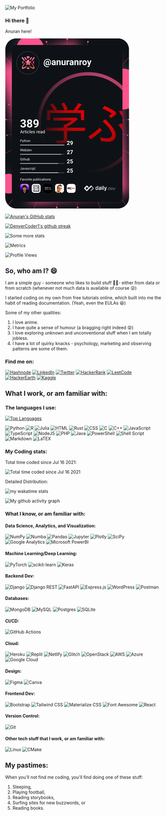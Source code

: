 ![My Portfolio](https://user-images.githubusercontent.com/76481787/160322271-f574ecd7-f069-48b1-9ce5-a9639e2c2294.png)


### Hi there 👋

Anuran here! 

<!--
**anuran-roy/anuran-roy** is a ✨ _special_ ✨ repository because its `README.md` (this file) appears on your GitHub profile.

Here are some ideas to get you started:

- 🔭 I’m currently working on ...
- 🌱 I’m currently learning ...
- 👯 I’m looking to collaborate on ...
- 🤔 I’m looking for help with ...
- 💬 Ask me about ...
- 📫 How to reach me: ...
- 😄 Pronouns: ...
- ⚡ Fun fact: ...
-->

<a href="https://app.daily.dev/DailyDevTips"><img src="./devcard.svg" width="400" alt="Anuran Roy's Dev Card"/></a>

[![Anuran's GitHub stats](https://github-readme-stats.vercel.app/api?username=anuran-roy&show_icons=true&theme=chartreuse-dark)](https://github.com/anuraghazra/github-readme-stats)

[![DenverCoder1's github streak](https://github-readme-streak-stats.herokuapp.com/?user=anuran-roy&theme=gruvbox_duo)](https://github.com/DenverCoder1/github-readme-streak-stats)

![Some more stats](https://github-profile-trophy.vercel.app/?username=ryo-ma&no-bg=true&no-frame=true&column=3&margin-w=15&margin-h=15)

![Metrics](https://metrics.lecoq.io/anuran-roy)

![Profile Views](https://komarev.com/ghpvc/?username=anuran-roy&color=6ad600)

## So, who am I? 😄

I am a simple guy - someone who likes to build stuff 🧑‍🔧- either from data or from scratch (whenever not much data is available of course 😜)

I started coding on my own from free tutorials online, which built into me the habit of reading documentation. (Yeah, even the EULAs 😆)

Some of my other qualities:

1. I love anime.
2. I have quite a sense of humour (a bragging right indeed 😝)
3. I love exploring unknown and unconventional stuff when I am totally jobless.
4. I have a lot of quirky knacks - psychology, marketing and observing patterns are some of them.

### Find me on:

[![Hashnode](https://img.shields.io/badge/Hashnode-2962FF?style=for-the-badge&logo=hashnode&logoColor=white)](https://tinker.hashnode.dev/)
[![LinkedIn](https://img.shields.io/badge/LinkedIn-0077B5?style=for-the-badge&logo=linkedin&logoColor=white)](https://www.linkedin.com/in/anuran-roy/)
[![Twitter](https://img.shields.io/badge/Twitter-1DA1F2?style=for-the-badge&logo=twitter&logoColor=white)](https://twitter.com/AnuranRoy)
[![HackerRank](https://img.shields.io/badge/-Hackerrank-2EC866?style=for-the-badge&logo=HackerRank&logoColor=white)](https://www.hackerrank.com/anuranroy02)
[![LeetCode](https://img.shields.io/badge/LeetCode-000000?style=for-the-badge&logo=LeetCode&logoColor=#d16c06)](https://leetcode.com/anuran-roy/)
[![HackerEarth](https://img.shields.io/badge/HackerEarth-%232C3454.svg?&style=for-the-badge&logo=HackerEarth&logoColor=Blue)](https://www.hackerearth.com/@anuranroy02)
[![Kaggle](https://img.shields.io/badge/Kaggle-20BEFF?style=for-the-badge&logo=Kaggle&logoColor=white)](https://www.kaggle.com/anuranroy)
  
## What I work, or am familiar with:

### The languages I use:

[![Top Languages](https://github-readme-stats.vercel.app/api/top-langs/?username=anuran-roy&layout=compact&langs_count=10&theme=chartreuse-dark)](https://github.com/anuraghazra/github-readme-stats)


![Python](https://img.shields.io/badge/python-3670A0?style=for-the-badge&logo=python&logoColor=ffdd54)
![R](https://img.shields.io/badge/r-%23276DC3.svg?style=for-the-badge&logo=r&logoColor=white)
![Julia](https://img.shields.io/badge/-Julia-9558B2?style=for-the-badge&logo=julia&logoColor=white)
![HTML](https://img.shields.io/badge/HTML-239120?style=for-the-badge&logo=html5&logoColor=white)
![Rust](https://img.shields.io/badge/rust-%23000000.svg?style=for-the-badge&logo=rust&logoColor=white)
![CSS](https://img.shields.io/badge/CSS-239120?&style=for-the-badge&logo=css3&logoColor=white)
![C](https://img.shields.io/badge/c-%2300599C.svg?style=for-the-badge&logo=c&logoColor=white)
![C++](https://img.shields.io/badge/c++-%2300599C.svg?style=for-the-badge&logo=c%2B%2B&logoColor=white)
![JavaScript](https://img.shields.io/badge/javascript-%23323330.svg?style=for-the-badge&logo=javascript&logoColor=%23F7DF1E)
![TypeScript](https://img.shields.io/badge/typescript-%23007ACC.svg?style=for-the-badge&logo=typescript&logoColor=white)
![NodeJS](https://img.shields.io/badge/node.js-6DA55F?style=for-the-badge&logo=node.js&logoColor=white)
![PHP](https://img.shields.io/badge/php-%23777BB4.svg?style=for-the-badge&logo=php&logoColor=white)
![Java](https://img.shields.io/badge/java-%23ED8B00.svg?style=for-the-badge&logo=java&logoColor=white)
![PowerShell](https://img.shields.io/badge/PowerShell-5391FE?style=for-the-badge&logo=PowerShell&logoColor=white)
![Shell Script](https://img.shields.io/badge/shell_script-%23121011.svg?style=for-the-badge&logo=gnu-bash&logoColor=white)
![Markdown](https://img.shields.io/badge/markdown-%23000000.svg?style=for-the-badge&logo=markdown&logoColor=white)
![LaTEX](https://img.shields.io/badge/LaTeX-47A141?style=for-the-badge&logo=LaTeX&logoColor=white)
<!-- ![LaTeX](https://img.shields.io/badge/latex-%23008080.svg?style=for-the-badge&logo=latex&logoColor=white) -->

### My Coding stats:

Total time coded since Jul 16 2021:

![Total time coded since Jul 16 2021](https://wakatime.com/badge/user/52636634-764b-4af3-9268-40dde0bec3ec.svg?label=Total&style=for-the-badge)

Detailed Distribution:

![my wakatime stats](https://github-readme-stats.vercel.app/api/wakatime?username=anuranroy&theme=chartreuse-dark) <!--](https://github.com/anuraghazra/github-readme-stats) -->

![My github activity graph](https://activity-graph.herokuapp.com/graph?username=anuran-roy&theme=react-dark&custom_title=My%20Commits%20Graph%20&hide_border=true)

### What I know, or am familiar with:

#### Data Science, Analytics, and Visualization:

![NumPy](https://img.shields.io/badge/numpy-%23013243.svg?style=for-the-badge&logo=numpy&logoColor=white)
![Numba](https://img.shields.io/badge/Numba-00A3E0?style=for-the-badge&logo=Numba&logoColor=white)
![Pandas](https://img.shields.io/badge/pandas-%23150458.svg?style=for-the-badge&logo=pandas&logoColor=white)
![Jupyter](https://img.shields.io/badge/Jupyter-F37626.svg?&style=for-the-badge&logo=Jupyter&logoColor=white)
![Plotly](https://img.shields.io/badge/Plotly-239120?style=for-the-badge&logo=plotly&logoColor=white)
![SciPy](https://img.shields.io/badge/SciPy-%230C55A5.svg?style=for-the-badge&logo=scipy&logoColor=%white)
![Google Analytics](https://img.shields.io/badge/Google%20Analytics-E37400?style=for-the-badge&logo=google%20analytics&logoColor=white)
![Microsoft PowerBI](https://img.shields.io/badge/PowerBI-F2C811?style=for-the-badge&logo=Power%20BI&logoColor=white)

#### Machine Learning/Deep Learning:

![PyTorch](https://img.shields.io/badge/PyTorch-%23EE4C2C.svg?style=for-the-badge&logo=PyTorch&logoColor=white)
![scikit-learn](https://img.shields.io/badge/scikit--learn-%23F7931E.svg?style=for-the-badge&logo=scikit-learn&logoColor=white)
![Keras](https://img.shields.io/badge/Keras-D00000?style=for-the-badge&logo=Keras&logoColor=white)

#### Backend Dev:

![Django](https://img.shields.io/badge/django-%23092E20.svg?style=for-the-badge&logo=django&logoColor=white)
![Django REST](https://img.shields.io/badge/DJANGO-REST-ff1709?style=for-the-badge&logo=django&logoColor=white&color=ff1709&labelColor=gray)
![FastAPI](https://img.shields.io/badge/FastAPI-005571?style=for-the-badge&logo=fastapi)
![Express.js](https://img.shields.io/badge/express.js-%23404d59.svg?style=for-the-badge&logo=express&logoColor=%2361DAFB)
![WordPress](https://img.shields.io/badge/WordPress-%23117AC9.svg?style=for-the-badge&logo=WordPress&logoColor=white)
![Postman](https://img.shields.io/badge/Postman-FF6C37?style=for-the-badge&logo=postman&logoColor=white)

#### Databases:

![MongoDB](https://img.shields.io/badge/MongoDB-%234ea94b.svg?style=for-the-badge&logo=mongodb&logoColor=white)<!-- ![ElasticSearch](https://img.shields.io/badge/-ElasticSearch-005571?style=for-the-badge&logo=elasticsearch) --><!-- ![ApacheCassandra](https://img.shields.io/badge/cassandra-%231287B1.svg?style=for-the-badge&logo=apache-cassandra&logoColor=white) -->
![MySQL](https://img.shields.io/badge/MySQL-00000F?style=for-the-badge&logo=mysql&logoColor=white)
![Postgres](https://img.shields.io/badge/postgres-%23316192.svg?style=for-the-badge&logo=postgresql&logoColor=white)
![SQLite](https://img.shields.io/badge/sqlite-%2307405e.svg?style=for-the-badge&logo=sqlite&logoColor=white)

#### CI/CD:

![GitHub Actions](https://img.shields.io/badge/github%20actions-%232671E5.svg?style=for-the-badge&logo=githubactions&logoColor=white)

#### Cloud:

![Heroku](https://img.shields.io/badge/Heroku-430098?style=for-the-badge&logo=heroku&logoColor=white)
![Replit](https://img.shields.io/badge/replit-667881?style=for-the-badge&logo=replit&logoColor=white)
![Netlify](https://img.shields.io/badge/netlify-%23000000.svg?style=for-the-badge&logo=netlify&logoColor=#00C7B7)
![Glitch](https://img.shields.io/badge/glitch-%233333FF.svg?style=for-the-badge&logo=glitch&logoColor=white)
![OpenStack](https://img.shields.io/badge/Openstack-%23f01742.svg?style=for-the-badge&logo=openstack&logoColor=white)
![AWS](https://img.shields.io/badge/AWS-%23FF9900.svg?style=for-the-badge&logo=amazon-aws&logoColor=white)
![Azure](https://img.shields.io/badge/azure-%230072C6.svg?style=for-the-badge&logo=microsoftazure&logoColor=white)
![Google Cloud](https://img.shields.io/badge/GoogleCloud-%234285F4.svg?style=for-the-badge&logo=google-cloud&logoColor=white)

#### Design:

![Figma](https://img.shields.io/badge/Figma-F24E1E?style=for-the-badge&logo=figma&logoColor=white)
![Canva](https://img.shields.io/badge/Canva-%2300C4CC.svg?style=for-the-badge&logo=Canva&logoColor=white)


#### Frontend Dev:

![Bootstrap](https://img.shields.io/badge/bootstrap-%23563D7C.svg?style=for-the-badge&logo=bootstrap&logoColor=white)
![Tailwind CSS](https://img.shields.io/badge/Tailwind_CSS-38B2AC?style=for-the-badge&logo=tailwind-css&logoColor=white)
![Materialize CSS](https://img.shields.io/badge/-materialize--css-ff69b4?style=for-the-badge&logo=materialize--css&logoColor=white)
![Font Awesome](https://img.shields.io/badge/Font_Awesome-339AF0?style=for-the-badge&logo=fontawesome&logoColor=white)
![React](https://img.shields.io/badge/react-%2320232a.svg?style=for-the-badge&logo=react&logoColor=%2361DAFB)

#### Version Control:

![Git](https://img.shields.io/badge/git-%23F05033.svg?style=for-the-badge&logo=git&logoColor=white)

#### Other tech stuff that I work, or am familiar with: 

![Linux](https://img.shields.io/badge/Linux-FCC624?style=for-the-badge&logo=linux&logoColor=black)
![CMake](https://img.shields.io/badge/CMake-%23008FBA.svg?style=for-the-badge&logo=cmake&logoColor=white)

## My pastimes:

When you'll not find me coding, you'll find doing one of these stuff:

1. Sleeping,
2. Playing football,
3. Reading storybooks,
4. Surfing sites for new buzzwords, or
5. Reading books.

<!-- A summary of what I do (again): -->

<!-- If you're using "master" as default branch -->
<!-- ![Metrics](https://github.com/anuran-roy/anuran-roy/blob/master/github-metrics.svg) -->
<!-- If you're using "main" as default branch -->
<!-- ![Metrics](https://github.com/anuran-roy/anuran-roy/blob/main/github-metrics.svg) -->
<!-- If you're using the "columns" display mode -->
<!-- <img src="https://github.com/anuran-roy/anuran-roy/blob/master/github-metrics.svg" alt="Metrics" width="100%"> -->

<!--START_SECTION_PROFILE_VIEWS:readme-info-->
<!--END_SECTION_PROFILE_VIEWS:readme-info-->

<!--START_SECTION_LINES_OF_CODE:readme-info-->
<!--END_SECTION_LINES_OF_CODE:readme-info-->

<!--START_CONTRIBUTIONS:readme-info-->
<!--END_CONTRIBUTIONS:readme-info-->

<!--START_SECTION_DAILY_COMMIT:readme-info-->
<!--END_SECTION_DAILY_COMMIT:readme-info-->

<!--START_SECTION_WEEKLY_COMMIT:readme-info-->
<!--END_SECTION_WEEKLY_COMMIT:readme-info-->

<!--START_SECTION_LANGUAGE:readme-info-->
<!--END_SECTION_LANGUAGE:readme-info-->
